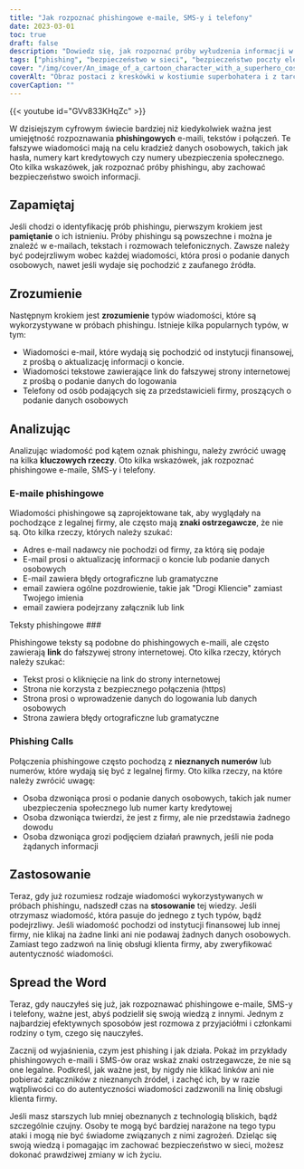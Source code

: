 ```yaml
---
title: "Jak rozpoznać phishingowe e-maile, SMS-y i telefony"
date: 2023-03-01
toc: true
draft: false
description: "Dowiedz się, jak rozpoznać próby wyłudzenia informacji w wiadomościach e-mail, SMS-ach i rozmowach telefonicznych, aby zachować bezpieczeństwo swoich danych osobowych."
tags: ["phishing", "bezpieczeństwo w sieci", "bezpieczeństwo poczty elektronicznej", "cybersecurity", "bezpieczeństwo internetu", "maile phishingowe", "teksty phishingowe", "rozmowy phishingowe", "zagrożenia cyfrowe", "kradzież tożsamości", "ochrona danych", "oszustwo internetowe", "oszustwa internetowe", "prywatność w sieci", "wskazówki dotyczące bezpieczeństwa w sieci", "cyberprzestępczość", "bezpieczeństwo informacji", "hasło bezpieczeństwa", "bezpieczeństwo danych", "świadomość bezpieczeństwa"]
cover: "/img/cover/An_image_of_a_cartoon_character_with_a_superhero_costume.png"
coverAlt: "Obraz postaci z kreskówki w kostiumie superbohatera i z tarczą blokującą wędkę, na której znajduje się e-mail phishingowy."
coverCaption: ""
---
```

{{< youtube id="GVv833KHqZc" >}}


W dzisiejszym cyfrowym świecie bardziej niż kiedykolwiek ważna jest umiejętność rozpoznawania **phishingowych** e-maili, tekstów i połączeń. Te fałszywe wiadomości mają na celu kradzież danych osobowych, takich jak hasła, numery kart kredytowych czy numery ubezpieczenia społecznego. Oto kilka wskazówek, jak rozpoznać próby phishingu, aby zachować bezpieczeństwo swoich informacji.

## Zapamiętaj

Jeśli chodzi o identyfikację prób phishingu, pierwszym krokiem jest **pamiętanie** o ich istnieniu. Próby phishingu są powszechne i można je znaleźć w e-mailach, tekstach i rozmowach telefonicznych. Zawsze należy być podejrzliwym wobec każdej wiadomości, która prosi o podanie danych osobowych, nawet jeśli wydaje się pochodzić z zaufanego źródła.

## Zrozumienie

Następnym krokiem jest **zrozumienie** typów wiadomości, które są wykorzystywane w próbach phishingu. Istnieje kilka popularnych typów, w tym:

- Wiadomości e-mail, które wydają się pochodzić od instytucji finansowej, z prośbą o aktualizację informacji o koncie.
- Wiadomości tekstowe zawierające link do fałszywej strony internetowej z prośbą o podanie danych do logowania
- Telefony od osób podających się za przedstawicieli firmy, proszących o podanie danych osobowych

## Analizując

Analizując wiadomość pod kątem oznak phishingu, należy zwrócić uwagę na kilka **kluczowych rzeczy**. Oto kilka wskazówek, jak rozpoznać phishingowe e-maile, SMS-y i telefony.

### E-maile phishingowe

Wiadomości phishingowe są zaprojektowane tak, aby wyglądały na pochodzące z legalnej firmy, ale często mają **znaki ostrzegawcze**, że nie są. Oto kilka rzeczy, których należy szukać:

- Adres e-mail nadawcy nie pochodzi od firmy, za którą się podaje
- E-mail prosi o aktualizację informacji o koncie lub podanie danych osobowych
- E-mail zawiera błędy ortograficzne lub gramatyczne
- email zawiera ogólne pozdrowienie, takie jak "Drogi Kliencie" zamiast Twojego imienia
- email zawiera podejrzany załącznik lub link

Teksty phishingowe ###

Phishingowe teksty są podobne do phishingowych e-maili, ale często zawierają **link** do fałszywej strony internetowej. Oto kilka rzeczy, których należy szukać:

- Tekst prosi o kliknięcie na link do strony internetowej
- Strona nie korzysta z bezpiecznego połączenia (https)
- Strona prosi o wprowadzenie danych do logowania lub danych osobowych
- Strona zawiera błędy ortograficzne lub gramatyczne

### Phishing Calls

Połączenia phishingowe często pochodzą z **nieznanych numerów** lub numerów, które wydają się być z legalnej firmy. Oto kilka rzeczy, na które należy zwrócić uwagę:

- Osoba dzwoniąca prosi o podanie danych osobowych, takich jak numer ubezpieczenia społecznego lub numer karty kredytowej
- Osoba dzwoniąca twierdzi, że jest z firmy, ale nie przedstawia żadnego dowodu
- Osoba dzwoniąca grozi podjęciem działań prawnych, jeśli nie poda żądanych informacji

## Zastosowanie

Teraz, gdy już rozumiesz rodzaje wiadomości wykorzystywanych w próbach phishingu, nadszedł czas na **stosowanie** tej wiedzy. Jeśli otrzymasz wiadomość, która pasuje do jednego z tych typów, bądź podejrzliwy. Jeśli wiadomość pochodzi od instytucji finansowej lub innej firmy, nie klikaj na żadne linki ani nie podawaj żadnych danych osobowych. Zamiast tego zadzwoń na linię obsługi klienta firmy, aby zweryfikować autentyczność wiadomości.

## Spread the Word

Teraz, gdy nauczyłeś się już, jak rozpoznawać phishingowe e-maile, SMS-y i telefony, ważne jest, abyś podzielił się swoją wiedzą z innymi. Jednym z najbardziej efektywnych sposobów jest rozmowa z przyjaciółmi i członkami rodziny o tym, czego się nauczyłeś.

Zacznij od wyjaśnienia, czym jest phishing i jak działa. Pokaż im przykłady phishingowych e-maili i SMS-ów oraz wskaż znaki ostrzegawcze, że nie są one legalne. Podkreśl, jak ważne jest, by nigdy nie klikać linków ani nie pobierać załączników z nieznanych źródeł, i zachęć ich, by w razie wątpliwości co do autentyczności wiadomości zadzwonili na linię obsługi klienta firmy.

Jeśli masz starszych lub mniej obeznanych z technologią bliskich, bądź szczególnie czujny. Osoby te mogą być bardziej narażone na tego typu ataki i mogą nie być świadome związanych z nimi zagrożeń. Dzieląc się swoją wiedzą i pomagając im zachować bezpieczeństwo w sieci, możesz dokonać prawdziwej zmiany w ich życiu.
